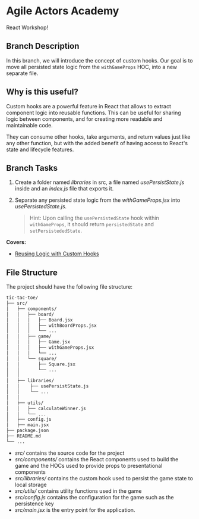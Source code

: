 # Agile Actors Academy

React Workshop!

## Branch Description

In this branch, we will introduce the concept of custom hooks. Our goal is to move all persisted state logic from the `withGameProps` HOC, into a new separate file.

## Why is this useful?

Custom hooks are a powerful feature in React that allows to extract component logic into reusable functions. This can be useful for sharing logic between components, and for creating more readable and maintainable code.

They can consume other hooks, take arguments, and return values just like any other function, but with the added benefit of having access to React's state and lifecycle features.

## Branch Tasks

1. Create a folder named _libraries_ in src, a file named _usePersistState.js_ inside and an _index.js_ file that exports it.
2. Separate any persisted state logic from the _withGameProps.jsx_ into _usePersistedState.js_.

   > Hint: Upon calling the `usePersistedState` hook within `withGameProps`, it should return `persistedState` and `setPersistededState`.

**Covers:**

- [Reusing Logic with Custom Hooks](https://react.dev/learn/reusing-logic-with-custom-hooks)

## File Structure

The project should have the following file structure:

```bash
tic-tac-toe/
├── src/
│   ├── components/
│   │   ├── board/
│   │   │   ├── Board.jsx
│   │   │   ├── withBoardProps.jsx
│   │   │   └── ...
│   │   ├── game/
│   │   │   ├── Game.jsx
│   │   │   ├── withGameProps.jsx
│   │   │   └── ...
│   │   └── square/
│   │       ├── Square.jsx
│   │       └── ...
│   │
│   ├── libraries/
│   │    ├── usePersistState.js
│   │    └── ...
│   │
│   ├── utils/
│   │   ├── calculateWinner.js
│   │   └── ...
│   ├── config.js
│   ├── main.jsx
├── package.json
├── README.md
└── ...
```

- _src/_ contains the source code for the project
- _src/components/_ contains the React components used to build the game and the HOCs used to provide props to presentational components
- _src/libraries/_ contains the custom hook used to persist the game state to local storage
- _src/utils/_ contains utility functions used in the game
- _src/config.js_ contains the configuration for the game such as the persistence key
- _src/main.jsx_ is the entry point for the application.
